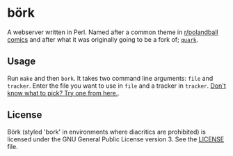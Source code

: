 # börk
A webserver written in Perl. Named after a common theme in
[r/polandball comics](https://www.reddit.com/r/polandball) and after what it was
originally going to be a fork of; [`quark`](https://tools.suckless.org/quark).

## Usage
Run `make` and then `bork`. It takes two command line arguments: `file` and
`tracker`. Enter the file you want to use in `file` and a tracker in `tracker`.
[Don't know what to pick? Try one from here.](https://raw.githubusercontent.com/ngosang/trackerslist/master/trackers_best.txt).

## License
Börk (styled 'bork' in environments where diacritics are prohibited) is licensed
under the GNU General Public License version 3. See the [LICENSE](LICENSE) file.
